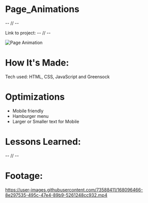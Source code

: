 # Page_Animations

-- // --

Link to project: -- // --

![Page Animation](https://user-images.githubusercontent.com/73588411/168103571-2de7509d-d6ad-4064-bc61-9bd5f801b755.jpg)

# How It's Made:

Tech used: HTML, CSS, JavaScript and Greensock

# Optimizations

- Mobile friendly
- Hamburger menu
- Larger or Smaller text for Mobile

# Lessons Learned:

-- // --

# Footage:

https://user-images.githubusercontent.com/73588411/168096466-8e297535-495c-47e4-89b9-5261248cc932.mp4

